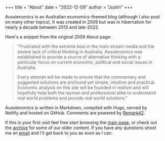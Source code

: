 +++
title = "About"
date = "2022-12-09"
author = "Justin"
+++

Aussienomics is an Australian economics-themed blog (although I also post on many other topics). It was created in 2009 but was in hibernation for nearly a decade between 2013 and late-2022. 

Here's a snippet from the original 2009 About page:

> "Frustrated with the extreme bias in the main stream media and the severe lack of critical thinking in Australia, Aussienomics was established to provide a source of alternative thinking with a particular focus on current economic, political and social issues in Australia.
> 
> Every attempt will be made to ensure that the commentary and suggested solutions are profound yet simple, intuitive and practical. Economic analysis on this site will be founded in realism and will hopefully help both the layman and professional alike to understand real world problems and provide real world solutions."

Aussienomics is written in Markdown, compiled with Hugo, served by Netlify and hosted on GitHub. Comments are powered by [Remark42](https://github.com/umputun/remark42).

If this is your first visit feel free start browsing the [main page](/), or check out the [archive](/archive) for some of our older content. If you have any questions shoot me an [email](mailto:justin@aussienomics.com) and I'll get back to you as soon as I can.
